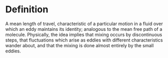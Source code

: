 # Definition

A mean length of travel, characteristic of a particular motion in a
fluid over which an eddy maintains its identity; analogous to the mean
free path of a molecule. Physically, the idea implies that mixing occurs
by discontinuous steps, that fluctuations which arise as eddies with
different characteristics wander about, and that the mixing is done
almost entirely by the small eddies.
